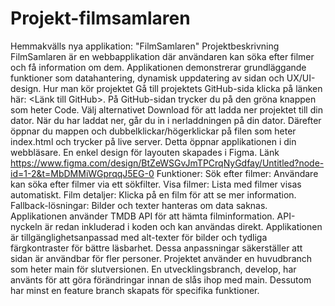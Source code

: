 # Projekt-filmsamlaren
Hemmakvälls nya applikation: "FilmSamlaren"
Projektbeskrivning
FilmSamlaren är en webbapplikation där användaren kan söka efter filmer och få information om dem. Applikationen demonstrerar grundläggande funktioner som datahantering, dynamisk uppdatering av sidan och UX/UI-design.
Hur man kör projektet
Gå till projektets GitHub-sida klicka på länken här: <Länk till GitHub>. På GitHub-sidan trycker du på den gröna knappen som heter Code. Välj alternativet Download för att ladda ner projektet till din dator. När du har laddat ner, går du in i nerladdningen på din dator. Därefter öppnar du mappen och dubbelklickar/högerklickar på filen som heter index.html och trycker på live server. Detta öppnar applikationen i din webbläsare.
En enkel design för layouten skapades i Figma. Länk https://www.figma.com/design/BtZeWSGvJmTPCrqNyGdfay/Untitled?node-id=1-2&t=MbDMMiWGprqqJ5EG-0
Funktioner: Sök efter filmer: Användare kan söka efter filmer via ett sökfilter. Visa filmer: Lista med filmer visas automatiskt. Film detaljer: Klicka på en film för att se mer information. Fallback-lösningar: Bilder och texter hanteras om data saknas.
Applikationen använder TMDB API för att hämta filminformation. API-nyckeln är redan inkluderad i koden och kan användas direkt.
Applikationen är tillgänglighetsanpassad med alt-texter för bilder och tydliga färgkontraster för bättre läsbarhet. Dessa anpassningar säkerställer att sidan är användbar för fler personer.
Projektet använder en huvudbranch som heter main för slutversionen. En utvecklingsbranch, develop, har använts för att göra förändringar innan de slås ihop med main. Dessutom har minst en feature branch skapats för specifika funktioner.
